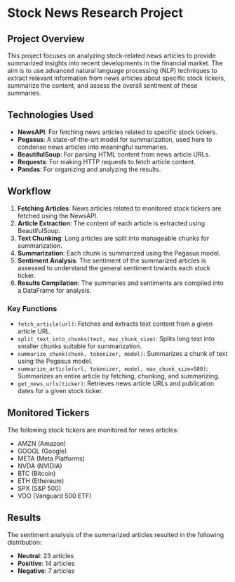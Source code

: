 # Stock News Research Project

## Project Overview

This project focuses on analyzing stock-related news articles to provide summarized insights into recent developments in the financial market. The aim is to use advanced natural language processing (NLP) techniques to extract relevant information from news articles about specific stock tickers, summarize the content, and assess the overall sentiment of these summaries.

## Technologies Used

- **NewsAPI**: For fetching news articles related to specific stock tickers.
- **Pegasus**: A state-of-the-art model for summarization, used here to condense news articles into meaningful summaries.
- **BeautifulSoup**: For parsing HTML content from news article URLs.
- **Requests**: For making HTTP requests to fetch article content.
- **Pandas**: For organizing and analyzing the results.

## Workflow

1. **Fetching Articles**: News articles related to monitored stock tickers are fetched using the NewsAPI.
2. **Article Extraction**: The content of each article is extracted using BeautifulSoup.
3. **Text Chunking**: Long articles are split into manageable chunks for summarization.
4. **Summarization**: Each chunk is summarized using the Pegasus model.
5. **Sentiment Analysis**: The sentiment of the summarized articles is assessed to understand the general sentiment towards each stock ticker.
6. **Results Compilation**: The summaries and sentiments are compiled into a DataFrame for analysis.

### Key Functions

- `fetch_article(url)`: Fetches and extracts text content from a given article URL.
- `split_text_into_chunks(text, max_chunk_size)`: Splits long text into smaller chunks suitable for summarization.
- `summarize_chunk(chunk, tokenizer, model)`: Summarizes a chunk of text using the Pegasus model.
- `summarize_article(url, tokenizer, model, max_chunk_size=500)`: Summarizes an entire article by fetching, chunking, and summarizing.
- `get_news_urls(ticker)`: Retrieves news article URLs and publication dates for a given stock ticker.

## Monitored Tickers

The following stock tickers are monitored for news articles:

- AMZN (Amazon)
- GOOGL (Google)
- META (Meta Platforms)
- NVDA (NVIDIA)
- BTC (Bitcoin)
- ETH (Ethereum)
- SPX (S&P 500)
- VOO (Vanguard 500 ETF)

## Results

The sentiment analysis of the summarized articles resulted in the following distribution:

- **Neutral**: 23 articles
- **Positive**: 14 articles
- **Negative**: 7 articles
